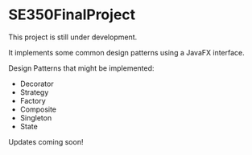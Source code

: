 # SE350FinalProject

This project is still under development.

It implements some common design patterns using a JavaFX interface.

Design Patterns that might be implemented:
  - Decorator
  - Strategy
  - Factory
  - Composite
  - Singleton
  - State
  
  Updates coming soon!
